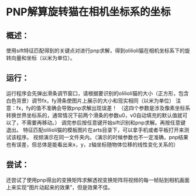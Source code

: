 # PNP解算旋转猫在相机坐标系的坐标

## 概述：

使用sift特征匹配得到的关键点对进行pnp求解，得到olilioli猫在相机坐标系下的旋转向量和坐标（以米为单位）。

## 运行：

运行程序会先弹出滑条调节窗口，请根据要识别的olilioli猫的大小（正方形，包含白色背景）调节fx，fy滑条使图片上展示的大小和现实相同（以米为单位）
注意：fx，fy的值不准确会导致pnp求解出现误差！
（这四个参数是涉及像素坐标系转换世界坐标系的，通常情况下前两个滑条的参数u0，v0自动填充的默认值就可以了，不需要再移动。）
调完参后按任意键开始sift识别和pnp求解。再按任意键退出。
特征匹配olilioli猫的模板图片在arts目录下，可以拿手机或者平板打开来测试该程序。
视频演示在同一文件夹内。（演示的时候参数也不一定准确，pnp结果也有误差，但总体是能看出来x，y，z轴坐标随物体位移的线性变化关系的）

## 尝试：

还尝试了使用pnp得出的变换矩阵求解透视变换矩阵将视频的每一帧贴到相机画面上来实现“图片动起来的效果”，但是效果不佳。
